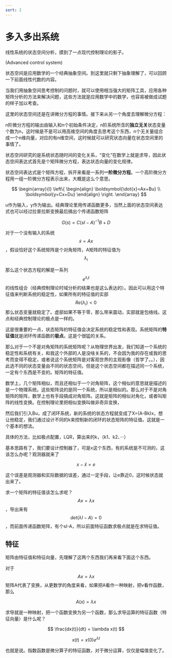 ```yaml
---
sort: 2
---
```

# 多入多出系统

线性系统的状态空间分析，摸到了一点现代控制理论的影子。

(Advanced control system)

状态空间是应用数学的一个经典抽象空间。到这里就只剩下抽象理解了，可以回顾一下前面线性代数的内容。

当我们用抽象空间思考控制的问题时，就可以使用相当强大的矩阵工具，应用各种矩阵分析的方法来解决问题，这些方法就是应用数学中的数学，也容易被做成试题的样子加以考查。

这里的状态空间还是在讲微分方程的事情。接下来从另一个角度去理解微分方程：

n阶微分方程的输出由输入和n个初始条件决定，n阶系统所含的**独立无关**状态变量个数为n，这时候是不是可以用高维空间的角度去思考这个东西，n个无关量组合成一个n维向量，对应的有n维空间，这时候就可以研究状态向量在状态空间里的事情了。


状态空间研究的是系统状态随时间的变化关系，“变化”在数学上就是求导，因此状态空间表达式首先是个矩阵微分方程，表达状态向量的变化规律。


状态空间表达式是个矩阵方程，拆开来看是一系列**一阶微分方程**。一个高阶微分方程用一组一阶微分方程表示出来，大概是这么个意思。

$$
\begin{array}{l}
    \left\{
        \begin{align}
            \boldsymbol{\dot{x}=Ax+Bu} \\
            \boldsymbol{y=Cx+Du}
        \end{align}
    \right.
\end{array}
$$

u作为输入，y作为输出。经典理论里用传递函数更多，当然上面的状态空间表达式也可以经过拉普拉斯变换最后搞出个传递函数矩阵

$$ G(s) = C({s}I-A)^{-1}B+D $$

对于一个没有输入的系统$$ \dot{x} = Ax $$，假设恰好这个系统矩阵是个对角矩阵，A矩阵的特征值为$$\lambda_{i}$$

那么这个状态方程的解是一系列$$ e^{\lambda_{i}t} $$的线性组合（经典控制理论时域分析的结果也是这么表达的）。因此可以用这个特征值来判断系统的稳定性，如果所有的特征值的实部$$ Re(\lambda_{i})<0 $$那么状态变量就稳定了。虚部如果不等于零，那么带来震动，实部就是包络线。这点和经典控制理论的极点是一样的。

这是很重要的一点，状态矩阵的特征值会决定系统的稳定性和表现。系统矩阵的**特征值**就是闭环传递函数的**极点**。这是个很猛的关系。


那么对于一个不是对角矩阵的系统矩阵呢？从物理世界出发，我们知道一个系统的稳定性和系统有关，和我这个外部的人是没啥关系的，不会因为我的存在或我的思考而变得不稳定，或者说这个系统矩阵是对客观世界的主观影像（哲学了。。），因此选不同的状态变量由不同的状态空间，但是这个状态空间都在描述同一个系统，一定有个东西是不变的。矩阵的特征值。

数学上，几个矩阵相似，而且还相似于一个对角矩阵，这个相似的意思就是描述的是一个物理系统。这些矩阵说的是同一个系统，所以是相似的。那么对于不是对角矩阵的矩阵，数学上也有手段搞成对角矩阵。这就是矩阵的相似对角化，或者叫矩阵的线性变换。在控制理论里把相似变换叫做非奇异变换，

然后我们引入Bu，成了闭环系统，新的系统的状态方程就变成了X=(A-Bk)x，想让他稳定，我们通过设计不同的k来控制新的闭环的状态矩阵的特征值。这就是一个基本的想法。


具体的方法，比如极点配置，LQR，算出来的k，（k1、k2、···）

基本思路有了，我们要设计控制器了，可是x这个东西，有的系统是不可测的，这该怎么办呢？观测器就来了

$$ x - \hat{x} =e $$

这个误差是观测器和实际数据的误差，通过一定手段，让e靠近0，这时候状态就出来了。

求一个矩阵的特征值该怎么求呢？$$ Ax=\lambda x $$，导出来有$$ det(\lambda I-A)=0 $$，而前面传递函数矩阵，有个sI-A，所以前面特征函数求极点就是在求特征值。


## 特征

矩阵由特征值和特征向量，先理解了这两个东西我们再来看下面这个东西。

对于$$ Ax = \lambda x $$矩阵A代表了变换，从更数学的角度来看，如果把A看作一种映射，把v看作函数，那么

$$ A(x) = \lambda x $$


求导就是一种映射，把一个函数变换为另一个函数，那么求导运算的特征函数（特征向量）是什么呢？

$$ \frac{dx(t)}{dt} = \lambda x(t) $$

$$ x(t) = x(0)e^{\lambda t} $$

也就是说。指数函数是微分算子的特征函数，对于微分运算，仅仅是幅值变化了。





